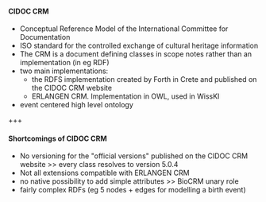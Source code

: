 #### CIDOC CRM
* Conceptual Reference Model of the International Committee for Documentation
* ISO standard for the controlled exchange of cultural heritage information
* The CRM is a document defining classes in scope notes rather than an
implementation (in eg RDF)
* two main implementations:
	- the RDFS implementation created by Forth in Crete and published on the
	  CIDOC CRM website
	- ERLANGEN CRM. Implementation in OWL, used in WissKI
* event centered high level ontology

+++

#### Shortcomings of CIDOC CRM
* No versioning for the "official versions" published on the CIDOC CRM website
\>\> every class resolves to version 5.0.4
* Not all extensions compatible with ERLANGEN CRM
* no native possibility to add simple attributes >> BioCRM unary role
* fairly complex RDFs (eg 5 nodes + edges for modelling a birth event)
